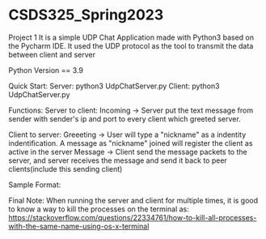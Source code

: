 # CSDS325_Spring2023
Project 1
It is a simple UDP Chat Application made with Python3 based on the Pycharm IDE. 
It used the UDP protocol as the tool to transmit the data between client and server 

Python Version == 3.9

Quick Start:
Server:
       python3 UdpChatServer.py <port> 
Client:
       python3 UdpChatServer.py <server ip> <server port>


Functions:
Server to client:
Incoming -> Server put the text message from sender with sender's ip and port to every client which greeted server.

Client to server:
Greeeting -> User will type a "nickname" as a indentity indentification. A message as "nickname" joined will register the client as active in the server
Message -> Client send the message packets to the server, and server receives the message and send it back to peer clients(include this sending client)

Sample Format:


Final Note:
When running the server and client for multiple times, it is good to know a way to kill the processes on the terminal as:
https://stackoverflow.com/questions/22334761/how-to-kill-all-processes-with-the-same-name-using-os-x-terminal






